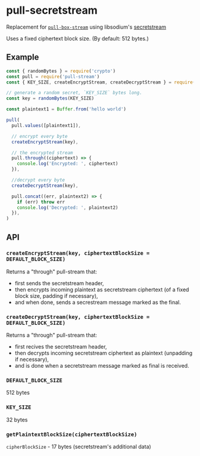 # pull-secretstream

Replacement for [`pull-box-stream`](https://github.com/dominictarr/pull-box-stream) using libsodium's [secretstream](https://libsodium.gitbook.io/doc/secret-key_cryptography/secretstream)

Uses a fixed ciphertext block size. (By default: 512 bytes.)

## Example

```js
const { randomBytes } = require('crypto')
const pull = require('pull-stream')
const { KEY_SIZE, createEncryptStream, createDecryptStream } = require('pull-secretstream')

// generate a random secret, `KEY_SIZE` bytes long.
const key = randomBytes(KEY_SIZE)

const plaintext1 = Buffer.from('hello world')

pull(
  pull.values([plaintext1]),

  // encrypt every byte
  createEncryptStream(key),

  // the encrypted stream
  pull.through((ciphertext) => {
    console.log('Encrypted: ', ciphertext)
  }),

  //decrypt every byte
  createDecryptStream(key),

  pull.concat((err, plaintext2) => {
    if (err) throw err
    console.log('Decrypted: ', plaintext2)
  }),
)
```

## API

### `createEncryptStream(key, ciphertextBlockSize = DEFAULT_BLOCK_SIZE)`

Returns a "through" pull-stream that:

- first sends the secretstream header,
- then encrypts incoming plaintext as secretstream ciphertext (of a fixed block size, padding if necessary),
- and when done, sends a secrestream message marked as the final.

### `createDecryptStream(key, ciphertextBlockSize = DEFAULT_BLOCK_SIZE)`

Returns a "through" pull-stream that:

- first recives the secretstream header,
- then decrypts incoming secretstream ciphertext as plaintext (unpadding if necessary),
- and is done when a secretstream message marked as final is received.

### `DEFAULT_BLOCK_SIZE`

512 bytes

### `KEY_SIZE`

32 bytes

### `getPlaintextBlockSize(ciphertextBlockSize)`

`cipherBlockSize` - 17 bytes (secretstream's additional data)
